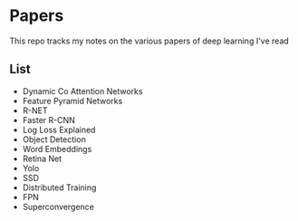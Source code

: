 # Papers

This repo tracks my notes on the various papers of deep learning I've read
## List

* Dynamic Co Attention Networks
* Feature Pyramid Networks
* R-NET
* Faster R-CNN
* Log Loss Explained
*  Object Detection
* Word Embeddings
* Retina Net
* Yolo
* SSD
* Distributed Training
* FPN
* Superconvergence
